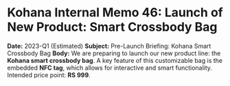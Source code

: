 # Kohana Internal Memo 46: Launch of New Product: Smart Crossbody Bag
**Date:** 2023-Q1 (Estimated)
**Subject:** Pre-Launch Briefing: Kohana Smart Crossbody Bag
**Body:** We are preparing to launch our new product line: the **Kohana smart crossbody bag**. A key feature of this customizable bag is the embedded **NFC tag**, which allows for interactive and smart functionality. Intended price point: **RS 999**.